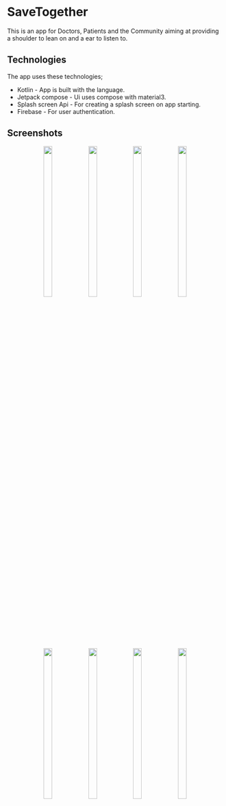 # SaveTogether
This is an app for Doctors, Patients and the Community aiming at providing a shoulder to lean on and a ear to listen to.

## Technologies

The app uses these technologies;
- Kotlin - App is built with the language.
- Jetpack compose - Ui uses compose with material3.
- Splash screen Api - For creating a splash screen on app starting.
- Firebase - For user authentication.

## Screenshots
<p align="center">
<img src="https://github.com/NancyN00/SaveTogether/assets/105346686/0eae9fc0-9098-4199-ac38-55b3d4053058" width=20% height=30% >
<img src="https://github.com/NancyN00/SaveTogether/assets/105346686/7c52e8ce-9b82-4869-9741-ea328cd5403c" width=20% height=30% >
<img src="https://github.com/NancyN00/SaveTogether/assets/105346686/0c96023d-0e00-4da6-91df-08e77b67df3f" width=20% height=30% >
<img src="https://github.com/NancyN00/SaveTogether/assets/105346686/a58b0bb9-5ae2-4275-8c39-95ab3f256707" width=20% height=30% >
<img src="https://github.com/NancyN00/SaveTogether/assets/105346686/4122ab5d-6945-43aa-ab7c-ca39b52236e5" width=20% height=30% >
<img src="https://github.com/NancyN00/SaveTogether/assets/105346686/d52d8d54-0b8e-4df2-8d6e-b2452f2f413d" width=20% height=30% >
<img src="https://github.com/NancyN00/SaveTogether/assets/105346686/8b0aad6c-7956-403e-90bf-30f41a66ef35" width=20% height=30% >
<img src="https://github.com/NancyN00/SaveTogether/assets/105346686/37b36d2a-230a-4acc-83b3-4d8e07728de7" width=20% height=30% >
</p>
